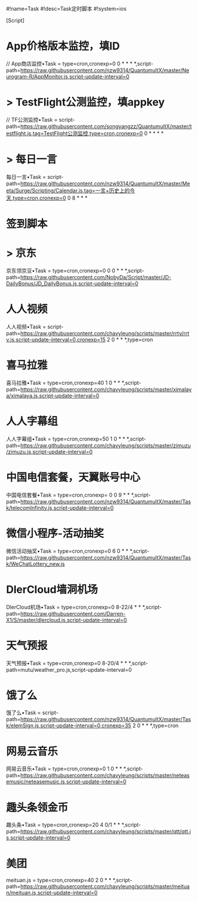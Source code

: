 #!name=Task
#!desc=Task定时脚本
#!system=ios

[Script]

# App价格版本监控，填ID
// App商店监控•Task = type=cron,cronexp=0 0 * * * *,script-path=https://raw.githubusercontent.com/nzw9314/QuantumultX/master/Neurogram-R/AppMonitor.js,script-update-interval=0
# > TestFlight公测监控，填appkey
// TF公测监控•Task = script-path=https://raw.githubusercontent.com/songyangzz/QuantumultX/master/testflight.js,tag=TestFlight公测监控,type=cron,cronexp=0 0 * * * *
# > 每日一言
每日一言•Task = script-path=https://raw.githubusercontent.com/nzw9314/QuantumultX/master/Meeta/Surge/Scripting/Calendar.js,tag=一言+历史上的今天,type=cron,cronexp=0 0 8 * * *
# 签到脚本
# > 京东
京东领京豆•Task = type=cron,cronexp=0 0 0 * * *,script-path=https://raw.githubusercontent.com/NobyDa/Script/master/JD-DailyBonus/JD_DailyBonus.js,script-update-interval=0
# 人人视频
人人视频•Task = script-path=https://raw.githubusercontent.com/chavyleung/scripts/master/rrtv/rrtv.js,script-update-interval=0,cronexp=15 2 0 * * *,type=cron
# 喜马拉雅
喜马拉雅•Task = type=cron,cronexp=40 1 0 * * *,script-path=https://raw.githubusercontent.com/chavyleung/scripts/master/ximalaya/ximalaya.js,script-update-interval=0
# 人人字幕组
人人字幕组•Task = type=cron,cronexp=50 1 0 * * *,script-path=https://raw.githubusercontent.com/chavyleung/scripts/master/zimuzu/zimuzu.js,script-update-interval=0
# 中国电信套餐，天翼账号中心
中国电信套餐•Task = type=cron,cronexp= 0 0 9 * * *,script-path=https://raw.githubusercontent.com/nzw9314/QuantumultX/master/Task/telecomInfinity.js,script-update-interval=0
# 微信小程序-活动抽奖
微信活动抽奖•Task = type=cron,cronexp=0 6 0 * * *,script-path=https://raw.githubusercontent.com/nzw9314/QuantumultX/master/Task/WeChatLottery_new.js
# DlerCloud墙洞机场
DlerCloud机场•Task = type=cron,cronexp=0 8-22/4 * * *,script-path=https://raw.githubusercontent.com/Darren-X1/S/master/dlercloud.js,script-update-interval=0
# 天气预报
天气预报•Task = type=cron,cronexp=0 8-20/4 * * *,script-path=mutu/weather_pro.js,script-update-interval=0
# 饿了么
饿了么•Task = script-path=https://raw.githubusercontent.com/nzw9314/QuantumultX/master/Task/elemSign.js,script-update-interval=0,cronexp=35 2 0 * * *,type=cron
# 网易云音乐
网易云音乐•Task = type=cron,cronexp=0 1 0 * * *,script-path=https://raw.githubusercontent.com/chavyleung/scripts/master/neteasemusic/neteasemusic.js,script-update-interval=0
# 趣头条领金币
趣头条•Task = type=cron,cronexp=20 4 0/1 * * *,script-path=https://raw.githubusercontent.com/chavyleung/scripts/master/qtt/qtt.js,script-update-interval=0
# 美团
meituan.js = type=cron,cronexp=40 2 0 * * *,script-path=https://raw.githubusercontent.com/chavyleung/scripts/master/meituan/meituan.js,script-update-interval=0
